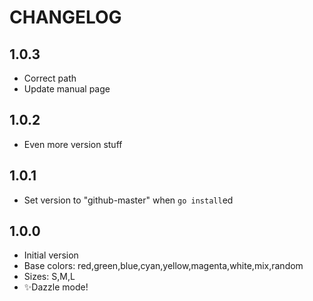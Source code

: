 # CHANGELOG

## 1.0.3

- Correct path
- Update manual page

## 1.0.2

- Even more version stuff

## 1.0.1

- Set version to "github-master" when `go install`ed

## 1.0.0

- Initial version
- Base colors: red,green,blue,cyan,yellow,magenta,white,mix,random
- Sizes: S,M,L
- ✨Dazzle mode!
